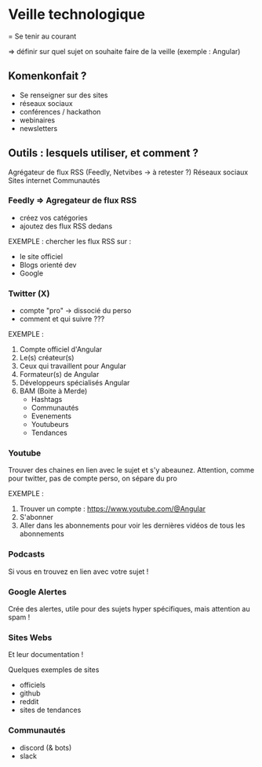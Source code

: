 # Veille technologique

= Se tenir au courant

=> définir sur quel sujet on souhaite faire de la veille (exemple : Angular)

## Komenkonfait ?

- Se renseigner sur des sites
- réseaux sociaux
- conférences / hackathon
- webinaires
- newsletters

## Outils : lesquels utiliser, et comment ?

Agrégateur de flux RSS (Feedly, Netvibes -> à retester ?)
Réseaux sociaux
Sites internet
Communautés

### Feedly => Agregateur de flux RSS
- créez vos catégories
- ajoutez des flux RSS dedans

EXEMPLE : 
chercher les flux RSS sur :
- le site officiel
- Blogs orienté dev
- Google

### Twitter (X)
- compte "pro" -> dissocié du perso
- comment et qui suivre ???

EXEMPLE : 
1. Compte officiel d'Angular
2. Le(s) créateur(s)
3. Ceux qui travaillent pour Angular
4. Formateur(s) de Angular
5. Développeurs spécialisés Angular
6. BAM (Boite à Merde)
   -  Hashtags
   -  Communautés
   -  Evenements
   -  Youtubeurs
   -  Tendances

### Youtube

Trouver des chaines en lien avec le sujet et s'y abeaunez. Attention, comme pour twitter, pas de compte perso, on sépare du pro

EXEMPLE :
1. Trouver un compte : https://www.youtube.com/@Angular
2. S'abonner
3. Aller dans les abonnements pour voir les dernières vidéos de tous les abonnements

### Podcasts

Si vous en trouvez en lien avec votre sujet !

### Google Alertes

Crée des alertes, utile pour des sujets hyper spécifiques, mais attention au spam !

### Sites Webs 

Et leur documentation !

Quelques exemples de sites
- officiels
- github
- reddit
- sites de tendances

### Communautés

- discord (& bots)
- slack


